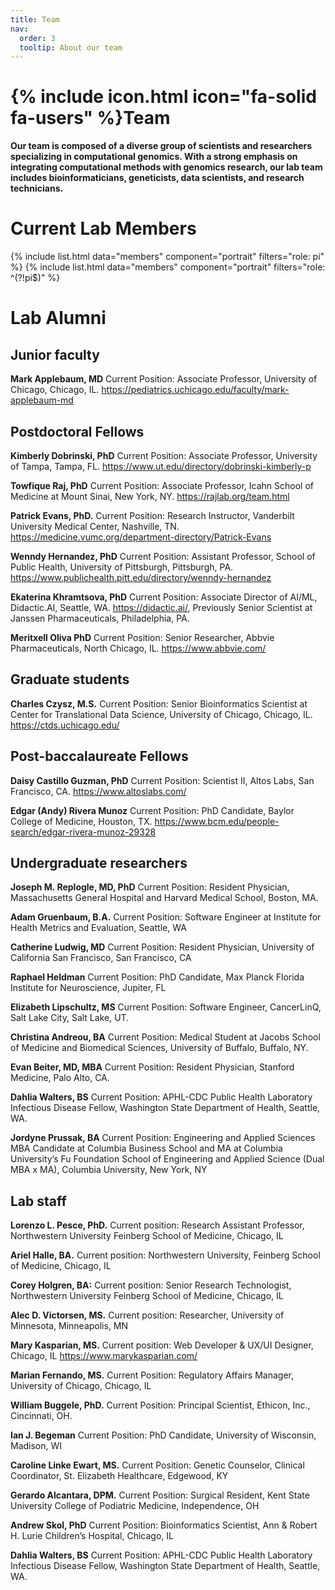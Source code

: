 ```yaml
---
title: Team
nav:
  order: 3
  tooltip: About our team
---
```


# {% include icon.html icon="fa-solid fa-users" %}Team

**Our team is composed of a diverse group of scientists and researchers specializing in computational genomics. With a strong emphasis on integrating computational methods with genomics research, our lab team includes bioinformaticians, geneticists, data scientists, and research technicians.**

# Current Lab Members

{% include list.html data="members" component="portrait" filters="role: pi" %}
{% include list.html data="members" component="portrait" filters="role: ^(?!pi$)" %}

# Lab Alumni

## Junior faculty

**Mark Applebaum, MD** Current Position: Associate Professor, University of Chicago, Chicago, IL. https://pediatrics.uchicago.edu/faculty/mark-applebaum-md

## Postdoctoral Fellows

**Kimberly Dobrinski, PhD** Current Position: Associate Professor, University of Tampa, Tampa, FL. https://www.ut.edu/directory/dobrinski-kimberly-p

**Towfique Raj, PhD** Current Position: Associate Professor, Icahn School of Medicine at Mount Sinai, New York, NY. https://rajlab.org/team.html

**Patrick Evans, PhD.** Current Position: Research Instructor, Vanderbilt University Medical Center, Nashville, TN. https://medicine.vumc.org/department-directory/Patrick-Evans

**Wenndy Hernandez, PhD** Current Position: Assistant Professor, School of Public Health, University of Pittsburgh, Pittsburgh, PA. https://www.publichealth.pitt.edu/directory/wenndy-hernandez

**Ekaterina Khramtsova, PhD** Current Position: Associate Director of AI/ML, Didactic.AI, Seattle, WA. https://didactic.ai/, Previously Senior Scientist at Janssen Pharmaceuticals, Philadelphia, PA.

**Meritxell Oliva PhD** Current Position: Senior Researcher, Abbvie Pharmaceuticals, North Chicago, IL. https://www.abbvie.com/

## Graduate students

**Charles Czysz, M.S.** Current Position: Senior Bioinformatics Scientist at Center for Translational Data Science, University of Chicago, Chicago, IL. https://ctds.uchicago.edu/

## Post-baccalaureate Fellows

**Daisy Castillo Guzman, PhD** Current Position: Scientist II, Altos Labs, San Francisco, CA. https://www.altoslabs.com/

**Edgar (Andy) Rivera Munoz** Current Position: PhD Candidate, Baylor College of Medicine, Houston, TX. https://www.bcm.edu/people-search/edgar-rivera-munoz-29328

## Undergraduate researchers

**Joseph M. Replogle, MD, PhD** Current Position: Resident Physician, Massachusetts General Hospital and Harvard Medical School, Boston, MA. 

**Adam Gruenbaum, B.A.** Current Position: Software Engineer at Institute for Health Metrics and Evaluation, Seattle, WA 

**Catherine Ludwig, MD** Current Position: Resident Physician, University of California San Francisco, San Francisco, CA

**Raphael Heldman** Current Position: PhD Candidate, Max Planck Florida Institute for Neuroscience, Jupiter, FL

**Elizabeth Lipschultz, MS** Current Position: Software Engineer, CancerLinQ, Salt Lake City, Salt Lake, UT. 

**Christina Andreou, BA** Current Position: Medical Student at Jacobs School of Medicine and Biomedical Sciences, University of Buffalo, Buffalo, NY. 

**Evan Beiter, MD, MBA** Current Position: Resident Physician, Stanford Medicine, Palo Alto, CA. 

**Dahlia Walters, BS** Current Position: APHL-CDC Public Health Laboratory Infectious Disease Fellow, Washington State Department of Health, Seattle, WA. 

**Jordyne Prussak, BA** Current Position: Engineering and Applied Sciences MBA Candidate at Columbia Business School and MA at Columbia University’s Fu Foundation School of Engineering and Applied Science (Dual MBA x MA), Columbia University, New York, NY

## Lab staff

**Lorenzo L. Pesce, PhD.** Current position: Research Assistant Professor, Northwestern University Feinberg School of Medicine, Chicago, IL

**Ariel Halle, BA.** Current position: Northwestern University, Feinberg School of Medicine, Chicago, IL

**Corey Holgren, BA:** Current position: Senior Research Technologist, Northwestern University Feinberg School of Medicine, Chicago, IL

**Alec D. Victorsen, MS.** Current position: Researcher, University of Minnesota, Minneapolis, MN

**Mary Kasparian, MS.** Current position: Web Developer & UX/UI Designer, Chicago, IL https://www.marykasparian.com/

**Marian Fernando, MS.** Current Position: Regulatory Affairs Manager, University of Chicago, Chicago, IL

**William Buggele, PhD.** Current Position: Principal Scientist, Ethicon, Inc., Cincinnati, OH. 

**Ian J. Begeman** Current Position: PhD Candidate, University of Wisconsin, Madison, WI 

**Caroline Linke Ewart, MS.** Current Position: Genetic Counselor, Clinical Coordinator, St. Elizabeth Healthcare, Edgewood, KY

**Gerardo Alcantara, DPM.** Current Position: Surgical Resident, Kent State University College of Podiatric Medicine, Independence, OH

**Andrew Skol, PhD** Current Position: Bioinformatics Scientist, Ann & Robert H. Lurie Children’s Hospital, Chicago, IL

**Dahlia Walters, BS** Current Position: APHL-CDC Public Health Laboratory Infectious Disease Fellow, Washington State Department of Health, Seattle, WA.






